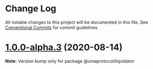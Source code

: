 # Change Log

All notable changes to this project will be documented in this file.
See [Conventional Commits](https://conventionalcommits.org) for commit guidelines.

# [1.0.0-alpha.3](https://github.com/UMAprotocol/protocol/compare/@umaprotocol/liquidator@1.0.0-alpha.2...@umaprotocol/liquidator@1.0.0-alpha.3) (2020-08-14)

**Note:** Version bump only for package @umaprotocol/liquidator
